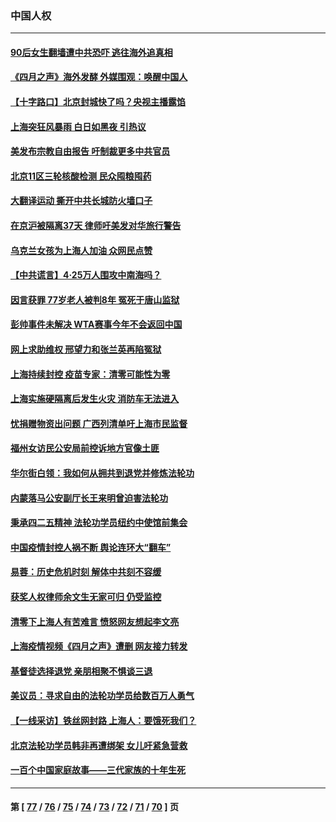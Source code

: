 ### 中国人权
---
#### [90后女生翻墙遭中共恐吓 逃往海外追真相](../../pages/ncid278/n13721416.md) 
#### [《四月之声》海外发酵 外媒围观：唤醒中国人](../../pages/ncid278/n13720982.md) 
#### [【十字路口】北京封城快了吗？央视主播露馅](../../pages/ncid278/n13721080.md) 
#### [上海突狂风暴雨 白日如黑夜 引热议](../../pages/ncid278/n13720618.md) 
#### [美发布宗教自由报告 吁制裁更多中共官员](../../pages/ncid278/n13720670.md) 
#### [北京11区三轮核酸检测 民众囤粮囤药](../../pages/ncid278/n13720207.md) 
#### [大翻译运动 撕开中共长城防火墙口子](../../pages/ncid278/n13720365.md) 
#### [在京沪被隔离37天 律师吁美发对华旅行警告](../../pages/ncid278/n13720436.md) 
#### [乌克兰女孩为上海人加油 众网民点赞](../../pages/ncid278/n13720169.md) 
#### [【中共谎言】4·25万人围攻中南海吗？](../../pages/ncid278/n13719995.md) 
#### [因言获罪 77岁老人被判8年 冤死于唐山监狱](../../pages/ncid278/n13718512.md) 
#### [彭帅事件未解决 WTA赛事今年不会返回中国](../../pages/ncid278/n13720023.md) 
#### [网上求助维权 邢望力和张兰英再陷冤狱](../../pages/ncid278/n13719865.md) 
#### [上海持续封控 疫苗专家：清零可能性为零](../../pages/ncid278/n13719508.md) 
#### [上海实施硬隔离后发生火灾 消防车无法进入](../../pages/ncid278/n13719674.md) 
#### [忧捐赠物资出问题 广西列清单吁上海市民监督](../../pages/ncid278/n13719434.md) 
#### [福州女访民公安局前控诉地方官像土匪](../../pages/ncid278/n13719055.md) 
#### [华尔街白领：我如何从拥共到退党并修炼法轮功](../../pages/ncid278/n13719513.md) 
#### [内蒙落马公安副厅长王来明曾迫害法轮功](../../pages/ncid278/n13717744.md) 
#### [秉承四二五精神 法轮功学员纽约中使馆前集会](../../pages/ncid278/n13719075.md) 
#### [中国疫情封控人祸不断 舆论连环大“翻车”](../../pages/ncid278/n13718897.md) 
#### [易蓉：历史危机时刻  解体中共刻不容缓](../../pages/ncid278/n13718738.md) 
#### [获奖人权律师余文生无家可归 仍受监控](../../pages/ncid278/n13718651.md) 
#### [清零下上海人有苦难言 愤怒网友想起李文亮](../../pages/ncid278/n13718537.md) 
#### [上海疫情视频《四月之声》遭删 网友接力转发](../../pages/ncid278/n13718184.md) 
#### [基督徒选择退党  亲朋相聚不惧谈三退](../../pages/ncid278/n13718257.md) 
#### [美议员：寻求自由的法轮功学员给数百万人勇气](../../pages/ncid278/n13717969.md) 
#### [【一线采访】铁丝网封路 上海人：要饿死我们？](../../pages/ncid278/n13717893.md) 
#### [北京法轮功学员韩非再遭绑架 女儿吁紧急营救](../../pages/ncid278/n13717927.md) 
#### [一百个中国家庭故事——三代家族的十年生死](../../pages/ncid278/n13716313.md) 

---
#### 第 [ [77](./77.md) / [76](./76.md) / [75](./75.md) / [74](./74.md) / [73](./73.md) / [72](./72.md) / [71](./71.md) / [70](./70.md) ] 页
